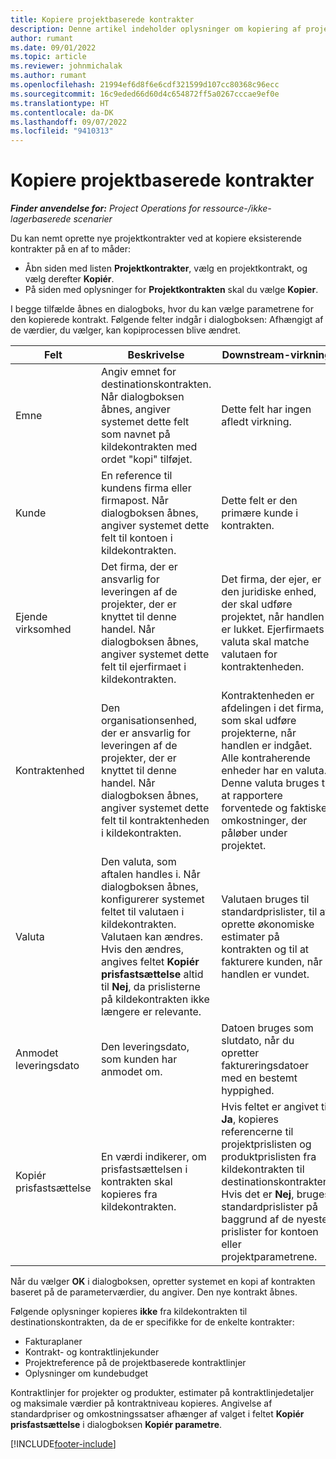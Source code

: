 ```yaml
---
title: Kopiere projektbaserede kontrakter
description: Denne artikel indeholder oplysninger om kopiering af projektkontrakter i Microsoft Dynamics 365 Project Operations.
author: rumant
ms.date: 09/01/2022
ms.topic: article
ms.reviewer: johnmichalak
ms.author: rumant
ms.openlocfilehash: 21994ef6d8f6e6cdf321599d107cc80368c96ecc
ms.sourcegitcommit: 16c9eded66d60d4c654872ff5a0267cccae9ef0e
ms.translationtype: HT
ms.contentlocale: da-DK
ms.lasthandoff: 09/07/2022
ms.locfileid: "9410313"
---
```

# <a name="copy-project-based-contracts"></a>Kopiere projektbaserede kontrakter

_**Finder anvendelse for:** Project Operations for ressource-/ikke-lagerbaserede scenarier_

Du kan nemt oprette nye projektkontrakter ved at kopiere eksisterende kontrakter på en af to måder:

- Åbn siden med listen **Projektkontrakter**, vælg en projektkontrakt, og vælg derefter **Kopiér**.
- På siden med oplysninger for **Projektkontrakten** skal du vælge **Kopier**.

I begge tilfælde åbnes en dialogboks, hvor du kan vælge parametrene for den kopierede kontrakt. Følgende felter indgår i dialogboksen: Afhængigt af de værdier, du vælger, kan kopiprocessen blive ændret.

| Felt | Beskrivelse | Downstream-virkning |
| --- | --- | --- |
| Emne | Angiv emnet for destinationskontrakten. Når dialogboksen åbnes, angiver systemet dette felt som navnet på kildekontrakten med ordet "kopi" tilføjet. | Dette felt har ingen afledt virkning. |
| Kunde | En reference til kundens firma eller firmapost. Når dialogboksen åbnes, angiver systemet dette felt til kontoen i kildekontrakten. | Dette felt er den primære kunde i kontrakten. |
| Ejende virksomhed | Det firma, der er ansvarlig for leveringen af de projekter, der er knyttet til denne handel. Når dialogboksen åbnes, angiver systemet dette felt til ejerfirmaet i kildekontrakten. | Det firma, der ejer, er den juridiske enhed, der skal udføre projektet, når handlen er lukket. Ejerfirmaets valuta skal matche valutaen for kontraktenheden. |
| Kontraktenhed | Den organisationsenhed, der er ansvarlig for leveringen af de projekter, der er knyttet til denne handel. Når dialogboksen åbnes, angiver systemet dette felt til kontraktenheden i kildekontrakten. | Kontraktenheden er afdelingen i det firma, som skal udføre projekterne, når handlen er indgået. Alle kontraherende enheder har en valuta. Denne valuta bruges til at rapportere forventede og faktiske omkostninger, der påløber under projektet. |
| Valuta | Den valuta, som aftalen handles i. Når dialogboksen åbnes, konfigurerer systemet feltet til valutaen i kildekontrakten. Valutaen kan ændres. Hvis den ændres, angives feltet **Kopiér prisfastsættelse** altid til **Nej**, da prislisterne på kildekontrakten ikke længere er relevante. | Valutaen bruges til standardprislister, til at oprette økonomiske estimater på kontrakten og til at fakturere kunden, når handlen er vundet. |
| Anmodet leveringsdato | Den leveringsdato, som kunden har anmodet om. | Datoen bruges som slutdato, når du opretter faktureringsdatoer med en bestemt hyppighed. |
| Kopiér prisfastsættelse | En værdi indikerer, om prisfastsættelsen i kontrakten skal kopieres fra kildekontrakten. | Hvis feltet er angivet til **Ja**, kopieres referencerne til projektprislisten og produktprislisten fra kildekontrakten til destinationskontrakten. Hvis det er **Nej**, bruges standardprislister på baggrund af de nyeste prislister for kontoen eller projektparametrene. |

Når du vælger **OK** i dialogboksen, opretter systemet en kopi af kontrakten baseret på de parameterværdier, du angiver. Den nye kontrakt åbnes.

Følgende oplysninger kopieres **ikke** fra kildekontrakten til destinationskontrakten, da de er specifikke for de enkelte kontrakter:

- Fakturaplaner
- Kontrakt- og kontraktlinjekunder
- Projektreference på de projektbaserede kontraktlinjer
- Oplysninger om kundebudget

Kontraktlinjer for projekter og produkter, estimater på kontraktlinjedetaljer og maksimale værdier på kontraktniveau kopieres. Angivelse af standardpriser og omkostningssatser afhænger af valget i feltet **Kopiér prisfastsættelse** i dialogboksen **Kopiér parametre**.

[!INCLUDE[footer-include](../includes/footer-banner.md)]
